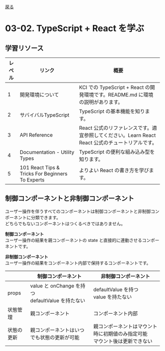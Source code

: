 [戻る](../../../README.md)

# 03-02. TypeScript + React を学ぶ

## 学習リソース

| レベル | リンク                                           | 概要                                                                                             |
| ------ | ------------------------------------------------ | ------------------------------------------------------------------------------------------------ |
| 1      | 開発環境について                                 | KCI での TypeScript + React の開発環境です。README.md に環境の説明があります。                   |
| 2      | サバイバルTypeScript                             | TypeScript の基本機能を知ります。                                                                |
| 3      | API Reference                                    | React 公式のリファレンスです。適宜参照してください。Learn React React 公式のチュートリアルです。 |
| 4      | Documentation - Utility Types                    | TypeScript の便利な組み込み型を知ります。                                                        |
| 5      | 101 React Tips & Tricks For Beginners To Experts | よりよい React の書き方を学びます。                                                              |

## 制御コンポーネントと非制御コンポーネント

ユーザー操作を伴うすべてのコンポーネントは制御コンポーネントと非制御コンポーネントに分類できます。  
どちらでもないコンポーネントはつくるべきではありません。

**制御コンポーネント**  
ユーザー操作の結果を親コンポーネントの state と直接的に連動させるコンポーネントです。

**非制御コンポーネント**  
ユーザー操作の結果をコンポーネント内部で保持するコンポーネントです。

|            | 制御コンポーネント                                   | 非制御コンポーネント                                                          |
| ---------- | ---------------------------------------------------- | ----------------------------------------------------------------------------- |
| props      | value と onChange を持つ<br/>defaultValue を持たない | defaultValue を持つ<br/>value を持たない                                      |
| 状態管理   | 親コンポーネント                                     | コンポーネント内部                                                            |
| 状態の更新 | 親コンポーネントはいつでも状態の更新が可能           | 親コンポーネントはマウント時に初期値のみ指定可能<br/>マウント後は更新できない |

